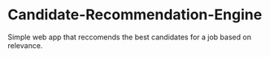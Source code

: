 # Candidate-Recommendation-Engine
Simple web app that reccomends the best candidates for a job based on relevance.
